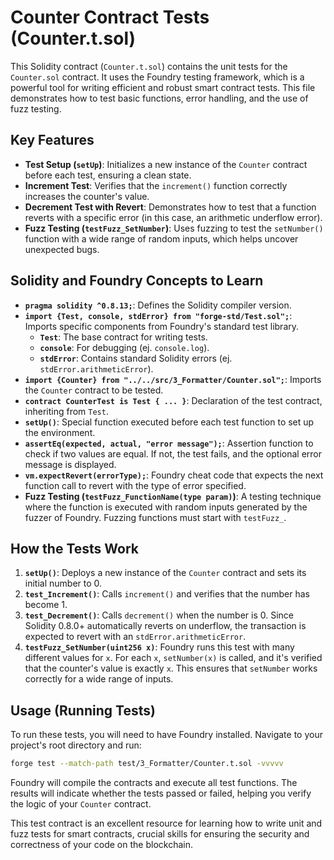 # Counter Contract Tests (Counter.t.sol)

This Solidity contract (`Counter.t.sol`) contains the unit tests for the `Counter.sol` contract. It uses the Foundry testing framework, which is a powerful tool for writing efficient and robust smart contract tests. This file demonstrates how to test basic functions, error handling, and the use of fuzz testing.

## Key Features

*   **Test Setup (`setUp`)**: Initializes a new instance of the `Counter` contract before each test, ensuring a clean state.
*   **Increment Test**: Verifies that the `increment()` function correctly increases the counter's value.
*   **Decrement Test with Revert**: Demonstrates how to test that a function reverts with a specific error (in this case, an arithmetic underflow error).
*   **Fuzz Testing (`testFuzz_SetNumber`)**: Uses fuzzing to test the `setNumber()` function with a wide range of random inputs, which helps uncover unexpected bugs.

## Solidity and Foundry Concepts to Learn

*   **`pragma solidity ^0.8.13;`**: Defines the Solidity compiler version.
*   **`import {Test, console, stdError} from "forge-std/Test.sol";`**: Imports specific components from Foundry's standard test library.
    *   **`Test`**: The base contract for writing tests.
    *   **`console`**: For debugging (ej. `console.log`).
    *   **`stdError`**: Contains standard Solidity errors (ej. `stdError.arithmeticError`).
*   **`import {Counter} from "../../src/3_Formatter/Counter.sol";`**: Imports the `Counter` contract to be tested.
*   **`contract CounterTest is Test { ... }`**: Declaration of the test contract, inheriting from `Test`.
*   **`setUp()`**: Special function executed before each test function to set up the environment.
*   **`assertEq(expected, actual, "error message");`**: Assertion function to check if two values are equal. If not, the test fails, and the optional error message is displayed.
*   **`vm.expectRevert(errorType);`**: Foundry cheat code that expects the next function call to revert with the type of error specified.
*   **Fuzz Testing (`testFuzz_FunctionName(type param)`)**: A testing technique where the function is executed with random inputs generated by the fuzzer of Foundry. Fuzzing functions must start with `testFuzz_`.

## How the Tests Work

1.  **`setUp()`**: Deploys a new instance of the `Counter` contract and sets its initial number to 0.
2.  **`test_Increment()`**: Calls `increment()` and verifies that the number has become 1.
3.  **`test_Decrement()`**: Calls `decrement()` when the number is 0. Since Solidity 0.8.0+ automatically reverts on underflow, the transaction is expected to revert with an `stdError.arithmeticError`.
4.  **`testFuzz_SetNumber(uint256 x)`**: Foundry runs this test with many different values for `x`. For each `x`, `setNumber(x)` is called, and it's verified that the counter's value is exactly `x`. This ensures that `setNumber` works correctly for a wide range of inputs.

## Usage (Running Tests)

To run these tests, you will need to have Foundry installed. Navigate to your project's root directory and run:

```bash
forge test --match-path test/3_Formatter/Counter.t.sol -vvvvv
```

Foundry will compile the contracts and execute all test functions. The results will indicate whether the tests passed or failed, helping you verify the logic of your `Counter` contract.

This test contract is an excellent resource for learning how to write unit and fuzz tests for smart contracts, crucial skills for ensuring the security and correctness of your code on the blockchain.
